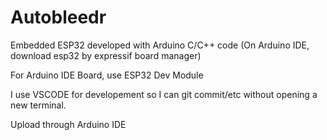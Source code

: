 # Autobleedr
Embedded ESP32 developed with Arduino C/C++ code (On Arduino IDE, download esp32 by expressif board manager)

For Arduino IDE Board, use ESP32 Dev Module

I use VSCODE for developement so I can git commit/etc without opening a new terminal.

Upload through Arduino IDE
